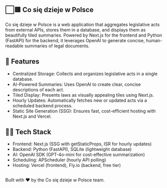 ## ⬜🟥 Co się dzieje w Polsce

Co się dzieje w Polsce is a web application that aggregates legislative acts from external APIs, stores them in a database, and displays them as beautifully tiled summaries. Powered by Next.js for the frontend and Python (FastAPI) for the backend, it leverages OpenAI to generate concise, human-readable summaries of legal documents.

## 🔧 Features

- Centralized Storage: Collects and organizes legislative acts in a single database.
- AI-Powered Summaries: Uses OpenAI to create clear, concise descriptions of each act.
- Tiled Display: Presents laws as visually appealing tiles using Next.js.
- Hourly Updates: Automatically fetches new or updated acts via a scheduled backend process.
- Static Site Generation (SSG): Ensures fast, cost-efficient hosting with Next.js and Vercel.

## 🧑‍💻 Tech Stack

- Frontend: Next.js (SSG with getStaticProps, ISR for hourly updates)
- Backend: Python (FastAPI), SQLite (lightweight database)
- AI: OpenAI SDK (GPT-4o-mini for cost-effective summarization)
- Scheduling: APScheduler (hourly API polling)
- Hosting: Vercel (frontend), Fly.io (backend, free tier)

##
Built with ❤️ by the Co się dzieje w Polsce team.